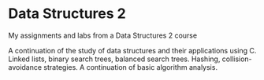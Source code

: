 # Data Structures 2
My assignments and labs from a Data Structures 2 course

A continuation of the study of data structures and their applications using C. Linked lists, binary search trees, balanced search trees. Hashing, collision-avoidance strategies. A continuation of basic algorithm analysis.
